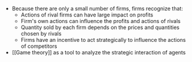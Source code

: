 - Because there are only a small number of firms, firms recognize that:
	- Actions of rival firms can have large impact on profits
	- Firm's own actions can influence the profits and actions of rivals
	- Quantity sold by each firm depends on the prices and quantities chosen by rivals
	- Firms have an incentive to act strategically to influence the actions of competitors
- [[Game theory]] as a tool to analyze the strategic interaction of agents
